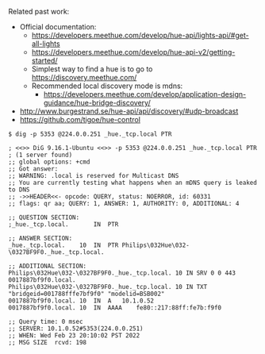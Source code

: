 
Related past work:
- Official documentation:
    - https://developers.meethue.com/develop/hue-api/lights-api/#get-all-lights
    - https://developers.meethue.com/develop/hue-api-v2/getting-started/
    - Simplest way to find a hue is to go to https://discovery.meethue.com/
    - Recommended local discovery mode is mdns:
        - https://developers.meethue.com/develop/application-design-guidance/hue-bridge-discovery/
- http://www.burgestrand.se/hue-api/api/discovery/#udp-broadcast
- https://github.com/tigoe/hue-control


```
$ dig -p 5353 @224.0.0.251 _hue._tcp.local PTR

; <<>> DiG 9.16.1-Ubuntu <<>> -p 5353 @224.0.0.251 _hue._tcp.local PTR
; (1 server found)
;; global options: +cmd
;; Got answer:
;; WARNING: .local is reserved for Multicast DNS
;; You are currently testing what happens when an mDNS query is leaked to DNS
;; ->>HEADER<<- opcode: QUERY, status: NOERROR, id: 60331
;; flags: qr aa; QUERY: 1, ANSWER: 1, AUTHORITY: 0, ADDITIONAL: 4

;; QUESTION SECTION:
;_hue._tcp.local.		IN	PTR

;; ANSWER SECTION:
_hue._tcp.local.	10	IN	PTR	Philips\032Hue\032-\0327BF9F0._hue._tcp.local.

;; ADDITIONAL SECTION:
Philips\032Hue\032-\0327BF9F0._hue._tcp.local. 10 IN SRV 0 0 443 0017887bf9f0.local.
Philips\032Hue\032-\0327BF9F0._hue._tcp.local. 10 IN TXT "bridgeid=001788fffe7bf9f0" "modelid=BSB002"
0017887bf9f0.local.	10	IN	A	10.1.0.52
0017887bf9f0.local.	10	IN	AAAA	fe80::217:88ff:fe7b:f9f0

;; Query time: 0 msec
;; SERVER: 10.1.0.52#5353(224.0.0.251)
;; WHEN: Wed Feb 23 20:10:02 PST 2022
;; MSG SIZE  rcvd: 198
```
